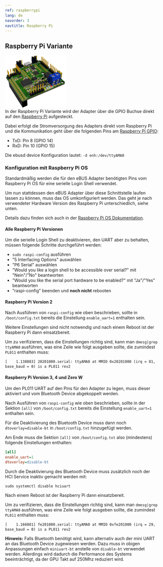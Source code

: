 ```yaml
---
ref: raspberrypi
lang: de
navorder: 3
navtitle: Raspberry Pi
---
```

## Raspberry Pi Variante
[<img src="img/smd-3drpi.png" width="200" alt="RPI" title="RPI">](img/smd-3drpi.jpg)  
In der Raspberry Pi Variante wird der Adapter über die GPIO Buchse direkt auf den [Raspberry Pi](https://www.raspberrypi.org/) aufgesteckt.

Dabei erfolgt die Stromversorgung des Adapters direkt vom Raspberry Pi und die Kommunikation geht über die folgenden
Pins am [Raspberry Pi GPIO](https://www.raspberrypi.org/documentation/usage/gpio/):
* TxD: Pin 8 (GPIO 14)
* RxD: Pin 10 (GPIO 15)

Die ebusd device Konfiguration lautet: `-d enh:/dev/ttyAMA0`


### Konfiguration mit Raspberry Pi OS
Standardmäßig werden die für den eBUS Adapter benötigten Pins vom Raspberry Pi OS für eine serielle Login Shell verwendet.

Um nun stattdessen den eBUS Adapter über diese Schnittstelle laufen lassen zu können, muss das OS umkonfiguriert werden.
Das geht je nach verwendeter Hardware Version des Raspberry Pi unterschiedlich, siehe unten.

Details dazu finden sich auch in der [Raspberry Pi OS Dokumentation](https://www.raspberrypi.org/documentation/configuration/uart.md).

#### Alle Raspberry Pi Versionen
Um die serielle Login Shell zu deaktivieren, den UART aber zu behalten, müssen folgende Schritte durchgeführt werden:
* `sudo raspi-config` ausführen
* "5 Interfacing Options" auswählen
* "P6 Serial" auswählen
* "Would you like a login shell to be accessible over serial?" mit "Nein"/"No" beantworten
* "Would you like the serial port hardware to be enabled?" mit "Ja"/"Yes" beantworten
* "raspi-config" beenden und **noch nicht** rebooten

#### Raspberry Pi Version 2
Nach Ausführen von `raspi-config` wie oben beschrieben, sollte in `/boot/config.txt` bereits die Einstellung
`enable_uart=1` enthalten sein.

Weitere Einstellungen sind nicht notwendig und nach einem Reboot ist der Raspberry Pi dann einsatzbereit.

Um zu verifizieren, dass die Einstellungen richtig sind, kann man `dmesg|grep ttyAMA0` ausführen, was eine Zeile wie
folgt ausgeben sollte, die zumindest `PL011` enthalten muss:
```
[    1.138083] 20201000.serial: ttyAMA0 at MMIO 0x20201000 (irq = 81, base_baud = 0) is a PL011 rev2
```

#### Raspberry Pi Version 3, 4 und Zero W
Um den PL011 UART auf den Pins für den Adapter zu legen, muss dieser aktiviert und vom Bluetooth Device abgekoppelt werden.

Nach Ausführen von `raspi-config` wie oben beschrieben, sollte in der Sektion `[all]` von `/boot/config.txt` bereits
die Einstellung `enable_uart=1` enthalten sein.

Für die Deaktivierung des Bluetooth Device muss dann noch `dtoverlay=disable-bt` in `/boot/config.txt` hinzugefügt werden.

Am Ende muss die Sektion `[all]` von `/boot/config.txt` also (mindestens) folgende Einstellungen enthalten:
```ini
[all]
enable_uart=1
dtoverlay=disable-bt
```

Durch die Deaktivierung des Bluetooth Device muss zusätzlich noch der HCI Service inaktiv gemacht werden mit:
```shell
sudo systemctl disable hciuart
```
Nach einem Reboot ist der Raspberry Pi dann einsatzbereit.

Um zu verifizieren, dass die Einstellungen richtig sind, kann man `dmesg|grep ttyAMA0` ausführen, was eine Zeile wie
folgt ausgeben sollte, die zumindest `PL011` enthalten muss:
```
[    1.166081] fe201000.serial: ttyAMA0 at MMIO 0xfe201000 (irq = 29, base_baud = 0) is a PL011 rev2
```

**Hinweis:** Falls Bluetooth benötigt wird, kann alternativ auch der mini UART an das Bluetooth Device zugewiesen werden.
Dazu muss in obigen Anpassungen einfach `miniuart-bt` anstelle von `disable-bt` verwendet werden.
Allerdings wird dadurch die Performance des Systems beeinträchtigt, da der GPU Takt auf 250Mhz reduziert wird.

